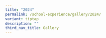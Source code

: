 ```yaml
---
title: "2024"
permalink: /school-experience/gallery/2024/
variant: tiptap
description: ""
third_nav_title: Gallery
---
```

